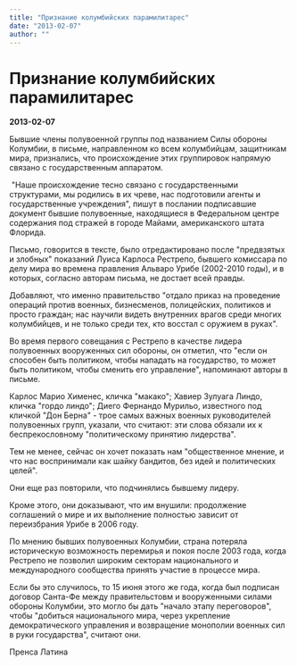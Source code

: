 ```yaml
---
title: "Признание колумбийских парамилитарес"
date: "2013-02-07"
author: ""
---
```


# Признание колумбийских парамилитарес

**2013-02-07** 

Бывшие члены полувоенной группы под названием Силы обороны Колумбии, в письме, направленном ко всем колумбийцам, защитникам мира, признались, что происхождение этих группировок напрямую связано с государственным аппаратом.

 "Наше происхождение тесно связано с государственными структурами, мы родились в их чреве, нас подготовили агенты и государственные учреждения", пишут в послании подписавшие документ бывшие полувоенные, находящиеся в Федеральном центре содержания под стражей в городе Майами, американского штата Флорида. 



Письмо, говорится в тексте, было отредактировано после "предвзятых и злобных" показаний Луиса Карлоса Рестрепо, бывшего комиссара по делу мира во времена правления Альваро Урибе (2002-2010 годы), и в которых, согласно авторам письма, не достает всей правды. 



Добавляют, что именно правительство "отдало приказ на проведение операций против военных, бизнесменов, полицейских, политиков и просто граждан; нас научили видеть внутренних врагов среди многих колумбийцев, и не только среди тех, кто восстал с оружием в руках".



Во время первого совещания с Рестрепо в качестве лидера полувоенных вооруженных сил обороны, он отметил, что "если он способен быть политиком, чтобы нападать на государство, то может быть политиком, чтобы сменить его управление", напоминают авторы в письме. 



Карлос Марио Хименес, кличка "макако"; Хавиер Зулуага Линдо, кличка "гордо линдо"; Диего Фернандо Мурильо, известного под кличкой "Дон Берна" - трое самых важных военных руководителей полувоенных групп, указали, что считают: эти слова обязали их к беспрекословному "политическому принятию лидерства".



Тем не менее, сейчас он хочет показать нам "общественное мнение, и что нас воспринимали как шайку бандитов, без идей и политических целей".



Они еще раз повторили, что подчинялись бывшему лидеру. 



Кроме этого, они доказывают, что им внушили: продолжение соглашений о мире и их выполнение полностью зависит от переизбрания Урибе в 2006 году.



По мнению бывших полувоенных Колумбии, страна потеряла историческую возможность перемирья и покоя после 2003 года, когда Рестрепо не позволил широким секторам национального и международного сообщества принять участие в процессе мира. 



Если бы это случилось, то 15 июня этого же года, когда был подписан договор Санта-Фе между правительстовм и вооруженными силами обороны Колумбии, это могло бы дать "начало этапу переговоров", чтобы "добиться национального мира, через укрепление демократического управления и возвращение монополии военных сил в руки государства", считают они.

Пренса Латина